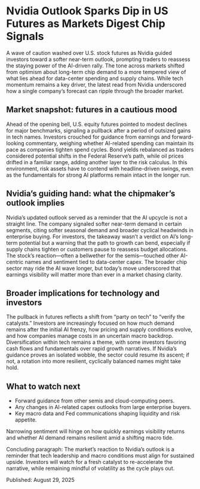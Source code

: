 # Nvidia Outlook Sparks Dip in US Futures as Markets Digest Chip Signals

A wave of caution washed over U.S. stock futures as Nvidia guided investors toward a softer near-term outlook, prompting traders to reassess the staying power of the AI-driven rally. The tone across markets shifted from optimism about long-term chip demand to a more tempered view of what lies ahead for data-center spending and supply chains. While tech momentum remains a key driver, the latest read from Nvidia underscored how a single company’s forecast can ripple through the broader market.

## Market snapshot: futures in a cautious mood

Ahead of the opening bell, U.S. equity futures pointed to modest declines for major benchmarks, signaling a pullback after a period of outsized gains in tech names. Investors crouched for guidance from earnings and forward-looking commentary, weighing whether AI-related spending can maintain its pace as companies tighten spend cycles. Bond yields rebalanced as traders considered potential shifts in the Federal Reserve’s path, while oil prices drifted in a familiar range, adding another layer to the risk calculus. In this environment, risk assets have to contend with headline-driven swings, even as the fundamentals for strong AI platforms remain intact in the longer run.

## Nvidia’s guiding hand: what the chipmaker’s outlook implies

Nvidia’s updated outlook served as a reminder that the AI upcycle is not a straight line. The company signaled softer near-term demand in certain segments, citing softer seasonal demand and broader cyclical headwinds in enterprise buying. For investors, the takeaway wasn’t a verdict on AI’s long-term potential but a warning that the path to growth can bend, especially if supply chains tighten or customers pause to reassess budget allocations. The stock’s reaction—often a bellwether for the semis—touched other AI-centric names and sentiment tied to data-center capex. The broader chip sector may ride the AI wave longer, but today’s move underscored that earnings visibility will matter more than ever in a market chasing clarity.

## Broader implications for technology and investors

The pullback in futures reflects a shift from “party on tech” to “verify the catalysts.” Investors are increasingly focused on how much demand remains after the initial AI frenzy, how pricing and supply conditions evolve, and how companies manage costs in an uncertain macro backdrop. Diversification within tech remains a theme, with some investors favoring cash flows and fundamentals over rapid growth narratives. If Nvidia’s guidance proves an isolated wobble, the sector could resume its ascent; if not, a rotation into more resilient, cyclically balanced names might take hold.

## What to watch next

- Forward guidance from other semis and cloud-computing peers.
- Any changes in AI-related capex outlooks from large enterprise buyers.
- Key macro data and Fed communications shaping liquidity and risk appetite.

Narrowing sentiment will hinge on how quickly earnings visibility returns and whether AI demand remains resilient amid a shifting macro tide.

Concluding paragraph: The market’s reaction to Nvidia’s outlook is a reminder that tech leadership and macro conditions must align for sustained upside. Investors will watch for a fresh catalyst to re-accelerate the narrative, while remaining mindful of volatility as the cycle plays out.

Published: August 29, 2025

